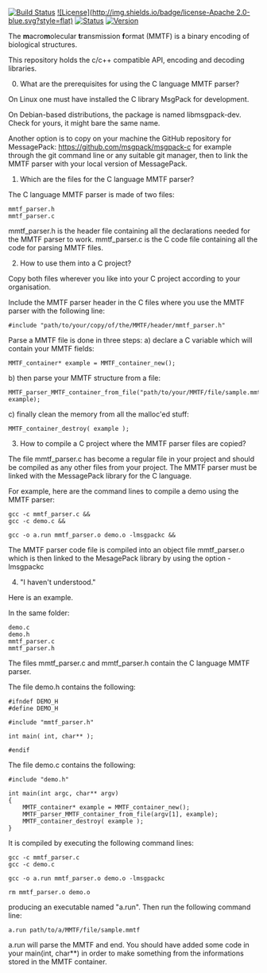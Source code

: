 [![Build Status](https://travis-ci.org/rcsb/mmtf-c.svg?branch=master)](https://travis-ci.org/rcsb/mmtf-c)
[![License](http://img.shields.io/badge/license-Apache 2.0-blue.svg?style=flat)](https://github.com/rcsb/mmtf-java/blob/master/LICENSE.txt)
[![Status](http://img.shields.io/badge/status-beta-red.svg?style=flat)](https://github.com/rcsb/mmtf-python/)
[![Version](http://img.shields.io/badge/version-0.0.1-blue.svg?style=flat)](https://github.com/rcsb/mmtf-c/)

The **m**acro**m**olecular **t**ransmission **f**ormat (MMTF) is a binary encoding of biological structures.

This repository holds the c/c++ compatible API, encoding and decoding libraries. 

0) What are the prerequisites for using the C language MMTF parser?

On Linux one must have installed the C library MsgPack for development.

On Debian-based distributions, the package is named libmsgpack-dev. Check for yours, it might bare the same name.

Another option is to copy on your machine the GitHub repository for MessagePack:
	https://github.com/msgpack/msgpack-c
for example through the git command line or any suitable git manager, then to link the MMTF parser with your local version of MessagePack.



1) Which are the files for the C language MMTF parser?

The C language MMTF parser is made of two files:

	mmtf_parser.h
	mmtf_parser.c

mmtf_parser.h is the header file containing all the declarations needed for the MMTF parser to work.
mmtf_parser.c is the C code file containing all the code for parsing MMTF files.



2) How to use them into a C project?

Copy both files wherever you like into your C project according to your organisation.

Include the MMTF parser header in the C files where you use the MMTF parser with the following line:

	#include "path/to/your/copy/of/the/MMTF/header/mmtf_parser.h"

Parse a MMTF file is done in three steps:
a) declare a C variable which will contain your MMTF fields:

	MMTF_container* example = MMTF_container_new();

b) then parse your MMTF structure from a file:

	MMTF_parser_MMTF_container_from_file("path/to/your/MMTF/file/sample.mmtf", example);

c) finally clean the memory from all the malloc'ed stuff:

	MMTF_container_destroy( example );



3) How to compile a C project where the MMTF parser files are copied?

The file mmtf_parser.c has become a regular file in your project and should be compiled as any other files from your project. The MMTF parser must be linked with the MessagePack library for the C language.

For example, here are the command lines to compile a demo using the MMTF parser:

	gcc -c mmtf_parser.c &&
	gcc -c demo.c &&

	gcc -o a.run mmtf_parser.o demo.o -lmsgpackc &&

The MMTF parser code file is compiled into an object file mmtf_parser.o which is then linked to the MesagePack library by using the option -lmsgpackc



4) "I haven't understood."

Here is an example.

In the same folder:

	demo.c
	demo.h
	mmtf_parser.c
	mmtf_parser.h

The files mmtf_parser.c and mmtf_parser.h contain the C language MMTF parser.

The file demo.h contains the following:

	#ifndef DEMO_H
	#define DEMO_H

	#include "mmtf_parser.h"

	int main( int, char** );

	#endif

The file demo.c contains the following:

	#include "demo.h"

	int main(int argc, char** argv)
	{
		MMTF_container* example = MMTF_container_new();
		MMTF_parser_MMTF_container_from_file(argv[1], example);
		MMTF_container_destroy( example );
	}

It is compiled by executing the following command lines:

	gcc -c mmtf_parser.c
	gcc -c demo.c

	gcc -o a.run mmtf_parser.o demo.o -lmsgpackc

	rm mmtf_parser.o demo.o

producing an executable named "a.run". Then run the following command line:

	a.run path/to/a/MMTF/file/sample.mmtf

a.run will parse the MMTF and end. You should have added some code in your main(int, char**) in order to make something from the informations stored in the MMTF container.


